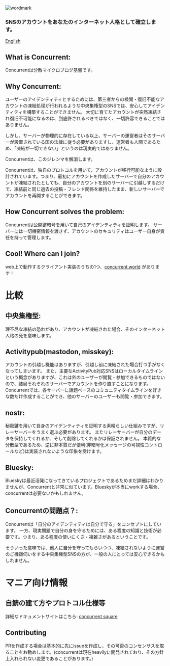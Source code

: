 ![wordmark](https://github.com/totegamma/concurrent/assets/7270849/44864682-ca2d-427a-b1fb-552ca50bcfce)
### SNSのアカウントをあなたのインターネット人格として確立します。

[English](README.md)

## What is Concurrent:
Concurrentは分散マイクロブログ基盤です。

## Why Concurrent:
ユーザーのアイデンティティとするためには、第三者からの検閲・復旧不能なアカウントの凍結処理が行われるような中央集権型のSNSでは、安心してアイデンティティを構築することができません。
大切に育てたアカウントが突然凍結され復旧不可能になるのは、到底許されるべきではなく、一切許容できることではありません。

しかし、サーバーが物理的に存在している以上、サーバーの運営者はそのサーバーが設置されている国の法律に従う必要がありますし、運営者も人間であるため、「凍結が一切できない」というのは現実的ではありません。

Concurrentは、このジレンマを解消します。

Concurrentは、独自のプロトコルを用いて、アカウントが移行可能なように設計されています。つまり、最初にアカウントを作成したサーバーで自分のアカウントが凍結されたとしても、自分のアカウントを別のサーバーに引越しするだけで、凍結前と同じ過去の投稿・フレンド関係を維持したまま、新しいサーバーでアカウントを再開することができます。

## How Concurrent solves the problem:
Concurrentは公開鍵暗号を用いて自己のアイデンティティを証明します。
サーバーには一切機密情報を渡さず、アカウントのセキュリティはユーザー自身が責任を持って管理します。

## Cool! Where can I join?
web上で動作するクライアント実装のうちの1つ、[concurrent.world](https://concurrent.world) があります！

# 比較
## 中央集権型:
理不尽な凍結の恐れがあり、アカウントが凍結された場合、そのインターネット人格の死を意味します。

## Activitypub(mastodon, misskey):
アカウントの引越し機能はありますが、引越し前に凍結された場合打つ手がなくなってしまいます。
また、主要なActivityPub対応SNSはローカルタイムラインという概念がありますが、これは外のユーザーが閲覧・参加できるものではないので、結局それぞれのサーバーでアカウントを作り直すことになります。
Concurrentでは、各サーバーに話題ベースのコミュニティタイムラインを好きな数だけ作成することができ、他のサーバーのユーザーも閲覧・参加できます。

## nostr:
秘密鍵を用いて自身のアイデンティティを証明する素晴らしい仕組みですが、リレーサーバーをうまく選ぶ必要があります。
またリレーサーバーが自分のデータを保持してくれるか、そして削除してくれるかは保証されません。
本質的な分散型であるため、逆に非本質だが便利(非暗号化メッセージの可視性コントロールなど)は実装されないような印象を受けます。

## Bluesky:
Blueskyは最近活発になってきているプロジェクトであるためまだ詳細はわかりませんが、Concurrentと非常に似ています。Blueskyが本当にworkする場合、concurrentは必要ないかもしれません。

## Concurrentの問題点？:
Concurrentは「自分のアイデンティティは自分で守る」をコンセプトにしています。
一方、現実問題で自分の身を守るためには、ある程度の知識と技術が必要です。つまり、ある程度の使いにくさ・複雑さがあるということです。

そういった意味では、他人に自分を守ってもらいつつ、凍結されないように運営のご機嫌伺いをする中央集権型SNSの方が、一般の人にとっては安心できるかもしれません。

# マニア向け情報
## 自鯖の建て方やプロトコル仕様等
詳細なドキュメントサイトはこちら: [concurrent square](https://square.concurrent.world/operator/basic/index.html)

## Contributing
PRを作成する場合は基本的に先にissueを作成し、その可否のコンセンサスを取ることをお勧めします。(concurrentは現在heavilyに開発されており、その方針上入れられない変更であることがあります。)
